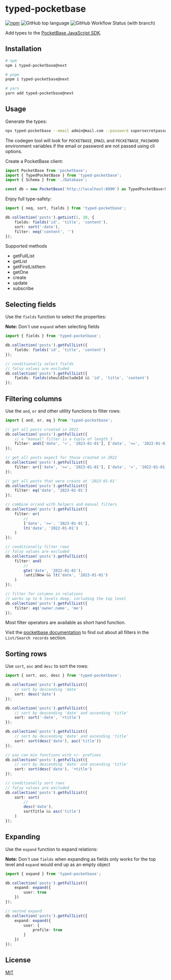 # typed-pocketbase

[![npm](https://img.shields.io/npm/v/typed-pocketbase)](https://www.npmjs.com/package/typed-pocketbase)
![GitHub top language](https://img.shields.io/github/languages/top/david-plugge/typed-pocketbase)
![GitHub Workflow Status (with branch)](https://img.shields.io/github/actions/workflow/status/david-plugge/typed-pocketbase/main.yaml?branch=main)

Add types to the [PocketBase JavaScript SDK](https://github.com/pocketbase/js-sdk).

## Installation

```bash
# npm
npm i typed-pocketbase@next

# pnpm
pnpm i typed-pocketbase@next

# yarn
yarn add typed-pocketbase@next
```

## Usage

Generate the types:

```bash
npx typed-pocketbase --email admin@mail.com --password supersecretpassword -o Database.d.ts
```

The codegen tool will look for `POCKETBASE_EMAIL` and `POCKETBASE_PASSWORD` environment variables if the email or password are not passed using cli options.

Create a PocketBase client:

```ts
import PocketBase from 'pocketbase';
import { TypedPocketBase } from 'typed-pocketbase';
import { Schema } from './Database';

const db = new PocketBase('http://localhost:8090') as TypedPocketBase<Schema>;
```

Enjoy full type-safety:

```ts
import { neq, sort, fields } from 'typed-pocketbase';

db.collection('posts').getList(1, 10, {
	fields: fields('id', 'title', 'content'),
	sort: sort('-date'),
	filter: neq('content', '')
});
```

Supported methods

-   getFullList
-   getList
-   getFirstListItem
-   getOne
-   create
-   update
-   subscribe

## Selecting fields

Use the `fields` function to select the properties:

**Note:** Don´t use `expand` when selecting fields

```ts
import { fields } from 'typed-pocketbase';

db.collection('posts').getFullList({
	fields: fields('id', 'title', 'content')
});

// conditionally select fields
// falsy values are excluded
db.collection('posts').getFullList({
	fields: fields(shouldIncludeId && 'id', 'title', 'content')
});
```

## Filtering columns

Use the `and`, `or` and other utility functions to filter rows:

```ts
import { and, or, eq } from 'typed-pocketbase';

// get all posts created in 2022
db.collection('posts').getFullList({
	// a "manual" filter is a tuple of length 3
	filter: and(['date', '<', '2023-01-01'], ['data', '>=', '2022-01-01'])
});

// get all posts expect for those created in 2022
db.collection('posts').getFullList({
	filter: or(['date', '>=', '2023-01-01'], ['data', '<', '2022-01-01'])
});

// get all posts that were create at '2023-01-01'
db.collection('posts').getFullList({
	filter: eq('date', '2023-01-01')
});

// combine or/and with helpers and manual filters
db.collection('posts').getFullList({
	filter: or(
		//
		['date', '>=', '2023-01-01'],
		lt('date', '2022-01-01')
	)
});

// conditionally filter rows
// falsy values are excluded
db.collection('posts').getFullList({
	filter: and(
		//
		gte('date', '2022-01-01'),
		!untilNow && lt('date', '2023-01-01')
	)
});

// filter for columns in relations
// works up to 6 levels deep, including the top level
db.collection('posts').getFullList({
	filter: eq('owner.name', 'me')
});
```

Most filter operators are available as short hand function.

Visit the [pocketbase documentation](https://pocketbase.io/docs/api-records/) to find out about all filters in the `List/Search records` section.

## Sorting rows

Use `sort`, `asc` and `desc` to sort the rows:

```ts
import { sort, asc, desc } from 'typed-pocketbase';

db.collection('posts').getFullList({
	// sort by descending 'date'
	sort: desc('date')
});

db.collection('posts').getFullList({
	// sort by descending 'date' and ascending 'title'
	sort: sort('-date', '+title')
});

db.collection('posts').getFullList({
	// sort by descending 'date' and ascending 'title'
	sort: sort(desc('date'), asc('title'))
});

// you can mix functions with +/- prefixes
db.collection('posts').getFullList({
	// sort by descending 'date' and ascending 'title'
	sort: sort(desc('date'), '+title')
});

// conditionally sort rows
// falsy values are excluded
db.collection('posts').getFullList({
	sort: sort(
		//
		desc('date'),
		sortTitle && asc('title')
	)
});
```

## Expanding

Use the `expand` function to expand relations:

**Note:** Don´t use `fields` when expanding as fields only works for the top level and `expand` would end up as an empty object

```ts
import { expand } from 'typed-pocketbase';

db.collection('posts').getFullList({
	expand: expand({
		user: true
	})
});

// nested expand
db.collection('posts').getFullList({
	expand: expand({
		user: {
			profile: true
		}
	})
});
```

## License

[MIT](https://github.com/david-plugge/typed-pocketbase/blob/main/LICENSE)
